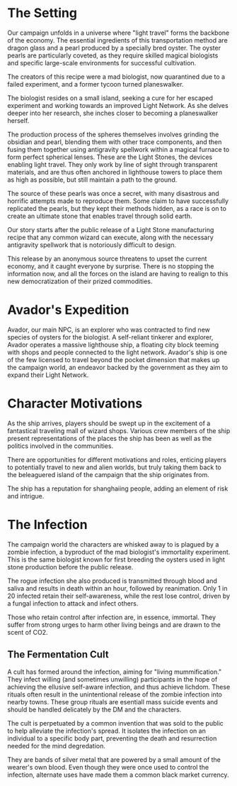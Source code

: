 # The Setting

Our campaign unfolds in a universe where "light travel" forms the backbone of the economy. The essential ingredients of this transportation method are dragon glass and a pearl produced by a specially bred oyster. The oyster pearls are particularly coveted, as they require skilled magical biologists and specific large-scale environments for successful cultivation.

The creators of this recipe were a mad biologist, now quarantined due to a failed experiment, and a former tycoon turned planeswalker.

The biologist resides on a small island, seeking a cure for her escaped experiment and working towards an improved Light Network. As she delves deeper into her research, she inches closer to becoming a planeswalker herself.

The production process of the spheres themselves involves grinding the obsidian and pearl, blending them with other trace components, and then fusing them together using antigravity spellwork within a magical furnace to form perfect spherical lenses. These are the Light Stones, the devices enabling light travel. They only work by line of sight through transparent materials, and are thus often anchored in lighthouse towers to place them as high as possible, but still maintain a path to the ground.

The source of these pearls was once a secret, with many disastrous and horrific attempts made to reproduce them. Some claim to have successfully replicated the pearls, but they kept their methods hidden, as a race is on to create an ultimate stone that enables travel through solid earth.

Our story starts after the public release of a Light Stone manufacturing recipe that any common wizard can execute, along with the necessary antigravity spellwork that is notoriously difficult to design.

This release by an anonymous source threatens to upset the current economy, and it caught everyone by surprise. There is no stopping the information now, and all the forces on the island are having to realign to this new democratization of their prized commodities.

# Avador's Expedition

Avador, our main NPC, is an explorer who was contracted to find new species of oysters for the biologist. A self-reliant tinkerer and explorer, Avador operates a massive lighthouse ship, a floating city block teeming with shops and people connected to the light network. Avador's ship is one of the few licensed to travel beyond the pocket dimension that makes up the campaign world, an endeavor backed by the government as they aim to expand their Light Network.

# Character Motivations

As the ship arrives, players should be swept up in the excitement of a fantastical traveling mall of wizard shops. Various crew members of the ship present representations of the places the ship has been as well as the politics involved in the communities. 

There are opportunities for different motivations and roles, enticing players to potentially travel to new and alien worlds, but truly taking them back to the beleaguered island of the campaign that the ship originates from.

The ship has a reputation for shanghaiing people, adding an element of risk and intrigue.

# The Infection

The campaign world the characters are whisked away to is plagued by a zombie infection, a byproduct of the mad biologist's immortality experiment. This is the same biologist known for first breeding the oysters used in light stone production before the public release.

The rogue infection she also produced is transmitted through blood and saliva and results in death within an hour, followed by reanimation. Only 1 in 20 infected retain their self-awareness, while the rest lose control, driven by a fungal infection to attack and infect others.

Those who retain control after infection are, in essence, immortal. They suffer from strong urges to harm other living beings and are drawn to the scent of CO2.

## The Fermentation Cult

A cult has formed around the infection, aiming for "living mummification." They infect willing (and sometimes unwilling) participants in the hope of achieving the ellusive self-aware infection, and thus achieve lichdom. These rituals often result in the unintentional release of the zombie infection into nearby towns. These group rituals are esentiall mass suicide events and should be handled delicately by the DM and the characters.

The cult is perpetuated by a common invention that was sold to the public to help alleviate the infection's spread. It isolates the infection on an individual to a specific body part, preventing the death and resurrection needed for the mind degredation.

They are bands of silver metal that are powered by a small amount of the wearer's own blood. Even though they were once used to control the infection, alternate uses have made them a common black market currency.